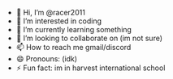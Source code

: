 - 👋 Hi, I’m @racer2011
- 👀 I’m interested in coding
- 🌱 I’m currently learning something
- 💞️ I’m looking to collaborate on (im not sure)
- 📫 How to reach me gmail/discord
- 😄 Pronouns: (idk)
- ⚡ Fun fact: im in harvest international school

<!---
racer2011/racer2011 is a ✨ special ✨ repository because its `README.md` (this file) appears on your GitHub profile.
You can click the Preview link to take a look at your changes.
--->
